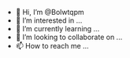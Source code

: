 - 👋 Hi, I’m @Bolwtqpm
- 👀 I’m interested in ...
- 🌱 I’m currently learning ...
- 💞️ I’m looking to collaborate on ...
- 📫 How to reach me ...

<!---
Bolwtqpm/Bolwtqpm is a ✨ special ✨ repository because its `README.md` (this file) appears on your GitHub profile.
You can click the Preview link to take a look at your changes.
--->
